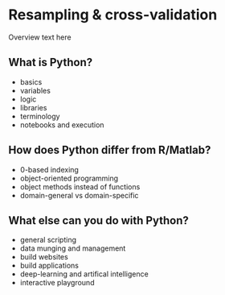 # Resampling & cross-validation

Overview text here


## What is Python?
- basics
- variables
- logic
- libraries
- terminology
- notebooks and execution


## How does Python differ from R/Matlab?
- 0-based indexing
- object-oriented programming
- object methods instead of functions
- domain-general vs domain-specific

## What else can you do with Python?
- general scripting
- data munging and management
- build websites
- build applications
- deep-learning and artifical intelligence
- interactive playground